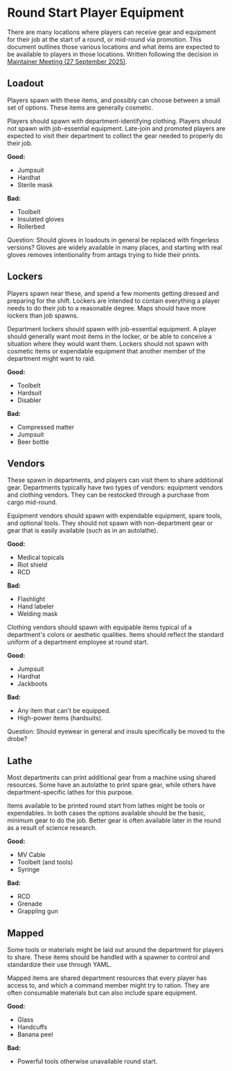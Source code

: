 # Round Start Player Equipment

There are many locations where players can receive gear and equipment for their job at the start of a round, or mid-round via promotion. This document outlines those various locations and what items are expected to be available to players in those locations. Written following the decision in [Maintainer Meeting (27 September 2025)](https://hedgedoc.spacestation14.com/Wtd4OwYZThqutLbR3y-e4g).


## Loadout
Players spawn with these items, and possibly can choose between a small set of options. These items are generally cosmetic.

Players should spawn with department-identifying clothing. Players should not spawn with job-essential equipment. Late-join and promoted players are expected to visit their department to collect the gear needed to properly do their job.

**Good:**
 - Jumpsuit
 - Hardhat
 - Sterile mask

**Bad:**
 - Toolbelt
 - Insulated gloves
 - Rollerbed

Question: Should gloves in loadouts in general be replaced with fingerless versions? Gloves are widely available in many places, and starting with real gloves removes intentionality from antags trying to hide their prints.

## Lockers
Players spawn near these, and spend a few moments getting dressed and preparing for the shift. Lockers are intended to contain everything a player needs to do their job to a reasonable degree. Maps should have more lockers than job spawns.

Department lockers should spawn with job-essential equipment. A player should generally want most items in the locker, or be able to conceive a situation where they would want them. Lockers should not spawn with cosmetic items or expendable equipment that another member of the department might want to raid.

**Good:**
 - Toolbelt
 - Hardsuit
 - Disabler

**Bad:**
 - Compressed matter
 - Jumpsuit
 - Beer bottle


## Vendors
These spawn in departments, and players can visit them to share additional gear. Departments typically have two types of vendors: equipment vendors and clothing vendors. They can be restocked through a purchase from cargo mid-round.

Equipment vendors should spawn with expendable equipment, spare tools, and optional tools. They should not spawn with non-department gear or gear that is easily available (such as in an autolathe).

**Good:**
 - Medical topicals
 - Riot shield
 - RCD

**Bad:**
 - Flashlight
 - Hand labeler
 - Welding mask

Clothing vendors should spawn with equipable items typical of a department's colors or aesthetic qualities. Items should reflect the standard uniform of a department employee at round start.

**Good:**
 - Jumpsuit
 - Hardhat
 - Jackboots

**Bad:**
 - Any item that can't be equipped.
 - High-power items (hardsuits).

Question: Should eyewear in general and insuls specifically be moved to the drobe?

## Lathe
Most departments can print additional gear from a machine using shared resources. Some have an autolathe to print spare gear, while others have department-specific lathes for this purpose.

Items available to be printed round start from lathes might be tools or expendables. In both cases the options available should be the basic, minimum gear to do the job. Better gear is often available later in the round as a result of science research.

**Good:**
 - MV Cable
 - Toolbelt (and tools)
 - Syringe

**Bad:**
 - RCD
 - Grenade
 - Grappling gun
 
 
## Mapped
Some tools or materials might be laid out around the department for players to share. These items should be handled with a spawner to control and standardize their use through YAML.

Mapped items are shared department resources that every player has access to, and which a command member might try to ration. They are often consumable materials but can also include spare equipment.

**Good:**
 - Glass
 - Handcuffs
 - Banana peel

**Bad:**
 - Powerful tools otherwise unavailable round start.